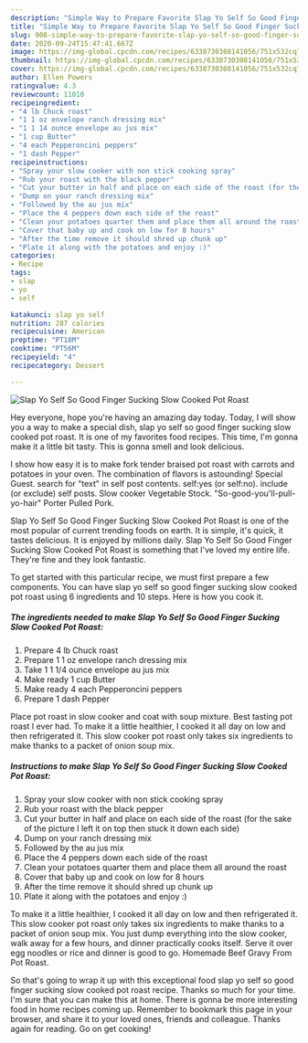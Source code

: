 ```yaml
---
description: "Simple Way to Prepare Favorite Slap Yo Self So Good Finger Sucking Slow Cooked  Pot Roast"
title: "Simple Way to Prepare Favorite Slap Yo Self So Good Finger Sucking Slow Cooked  Pot Roast"
slug: 908-simple-way-to-prepare-favorite-slap-yo-self-so-good-finger-sucking-slow-cooked-pot-roast
date: 2020-09-24T15:47:41.667Z
image: https://img-global.cpcdn.com/recipes/6338730308141056/751x532cq70/slap-yo-self-so-good-finger-sucking-slow-cooked-pot-roast-recipe-main-photo.jpg
thumbnail: https://img-global.cpcdn.com/recipes/6338730308141056/751x532cq70/slap-yo-self-so-good-finger-sucking-slow-cooked-pot-roast-recipe-main-photo.jpg
cover: https://img-global.cpcdn.com/recipes/6338730308141056/751x532cq70/slap-yo-self-so-good-finger-sucking-slow-cooked-pot-roast-recipe-main-photo.jpg
author: Ellen Powers
ratingvalue: 4.3
reviewcount: 11010
recipeingredient:
- "4 lb Chuck roast"
- "1 1 oz envelope ranch dressing mix"
- "1 1 14 ounce envelope au jus mix"
- "1 cup Butter"
- "4 each Pepperoncini peppers"
- "1 dash Pepper"
recipeinstructions:
- "Spray your slow cooker with non stick cooking spray"
- "Rub your roast with the black pepper"
- "Cut your butter in half and place on each side of the roast (for the sake of the picture I left it on top then stuck it down each side)"
- "Dump on your ranch dressing mix"
- "Followed by the au jus mix"
- "Place the 4 peppers down each side of the roast"
- "Clean your potatoes quarter them and place them all around the roast"
- "Cover that baby up and cook on low for 8 hours"
- "After the time remove it should shred up chunk up"
- "Plate it along with the potatoes and enjoy :)"
categories:
- Recipe
tags:
- slap
- yo
- self

katakunci: slap yo self 
nutrition: 287 calories
recipecuisine: American
preptime: "PT18M"
cooktime: "PT56M"
recipeyield: "4"
recipecategory: Dessert

---
```



![Slap Yo Self So Good Finger Sucking Slow Cooked  Pot Roast](https://img-global.cpcdn.com/recipes/6338730308141056/751x532cq70/slap-yo-self-so-good-finger-sucking-slow-cooked-pot-roast-recipe-main-photo.jpg)

Hey everyone, hope you're having an amazing day today. Today, I will show you a way to make a special dish, slap yo self so good finger sucking slow cooked  pot roast. It is one of my favorites food recipes. This time, I'm gonna make it a little bit tasty. This is gonna smell and look delicious.

I show how easy it is to make fork tender braised pot roast with carrots and potatoes in your oven. The combination of flavors is astounding! Special Guest. search for &#34;text&#34; in self post contents. self:yes (or self:no). include (or exclude) self posts. Slow cooker Vegetable Stock. &#34;So-good-you&#39;ll-pull-yo-hair&#34; Porter Pulled Pork.

Slap Yo Self So Good Finger Sucking Slow Cooked  Pot Roast is one of the most popular of current trending foods on earth. It is simple, it's quick, it tastes delicious. It is enjoyed by millions daily. Slap Yo Self So Good Finger Sucking Slow Cooked  Pot Roast is something that I've loved my entire life. They're fine and they look fantastic.


To get started with this particular recipe, we must first prepare a few components. You can have slap yo self so good finger sucking slow cooked  pot roast using 6 ingredients and 10 steps. Here is how you cook it.

<!--inarticleads1-->

##### The ingredients needed to make Slap Yo Self So Good Finger Sucking Slow Cooked  Pot Roast:

1. Prepare 4 lb Chuck roast
1. Prepare 1 1 oz envelope ranch dressing mix
1. Take 1 1 1/4 ounce envelope au jus mix
1. Make ready 1 cup Butter
1. Make ready 4 each Pepperoncini peppers
1. Prepare 1 dash Pepper


Place pot roast in slow cooker and coat with soup mixture. Best tasting pot roast I ever had. To make it a little healthier, I cooked it all day on low and then refrigerated it. This slow cooker pot roast only takes six ingredients to make thanks to a packet of onion soup mix. 

<!--inarticleads2-->

##### Instructions to make Slap Yo Self So Good Finger Sucking Slow Cooked  Pot Roast:

1. Spray your slow cooker with non stick cooking spray
1. Rub your roast with the black pepper
1. Cut your butter in half and place on each side of the roast (for the sake of the picture I left it on top then stuck it down each side)
1. Dump on your ranch dressing mix
1. Followed by the au jus mix
1. Place the 4 peppers down each side of the roast
1. Clean your potatoes quarter them and place them all around the roast
1. Cover that baby up and cook on low for 8 hours
1. After the time remove it should shred up chunk up
1. Plate it along with the potatoes and enjoy :)


To make it a little healthier, I cooked it all day on low and then refrigerated it. This slow cooker pot roast only takes six ingredients to make thanks to a packet of onion soup mix. You just dump everything into the slow cooker, walk away for a few hours, and dinner practically cooks itself. Serve it over egg noodles or rice and dinner is good to go. Homemade Beef Gravy From Pot Roast. 

So that's going to wrap it up with this exceptional food slap yo self so good finger sucking slow cooked  pot roast recipe. Thanks so much for your time. I'm sure that you can make this at home. There is gonna be more interesting food in home recipes coming up. Remember to bookmark this page in your browser, and share it to your loved ones, friends and colleague. Thanks again for reading. Go on get cooking!
